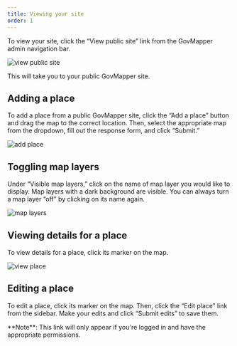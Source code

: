 ```yaml
---
title: Viewing your site
order: 1
---
```


To view your site, click the &ldquo;View public site&rdquo; link from the GovMapper admin navigation bar.

![view public site](../images/view_public_site.png)

This will take you to your public GovMapper site.

## Adding a place

To add a place from a public GovMapper site, click the &ldquo;Add a place&rdquo; button and drag the map to the correct location. Then, select the appropriate map from the dropdown, fill out the response form, and click &ldquo;Submit.&rdquo;

![add place](../images/add_place.png)

## Toggling map layers

Under &ldquo;Visible map layers,&rdquo; click on the name of map layer you would like to display. Map layers with a dark background are visible. You can always turn a map layer &ldquo;off&rdquo; by clicking on its name again.

![map layers](../images/map_layers.png)

## Viewing details for a place

To view details for a place, click its marker on the map. 

![view place](../images/view_place.png)

## Editing a place

To edit a place, click its marker on the map. Then, click the &ldquo;Edit place&rdquo; link from the sidebar. Make your edits and click &ldquo;Submit edits&rdquo; to save them.

<div class='alert'>
    **Note**: This link will only appear if you're logged in and have the appropriate permissions.
</div>
